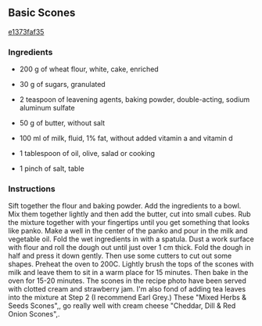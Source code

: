 ## Basic Scones

[e1373faf35](https://cookpad.com/us/recipes/148092-basic-scones)

### Ingredients

 - 200 g of wheat flour, white, cake, enriched

 - 30 g of sugars, granulated

 - 2 teaspoon of leavening agents, baking powder, double-acting, sodium aluminum sulfate

 - 50 g of butter, without salt

 - 100 ml of milk, fluid, 1% fat, without added vitamin a and vitamin d

 - 1 tablespoon of oil, olive, salad or cooking

 - 1 pinch of salt, table

### Instructions

Sift together the flour and baking powder. Add the ingredients to a bowl. Mix them together lightly and then add the butter, cut into small cubes. Rub the mixture together with your fingertips until you get something that looks like panko. Make a well in the center of the panko and pour in the milk and vegetable oil. Fold the wet ingredients in with a spatula. Dust a work surface with flour and roll the dough out until just over 1 cm thick. Fold the dough in half and press it down gently. Then use some cutters to cut out some shapes. Preheat the oven to 200C. Lightly brush the tops of the scones with milk and leave them to sit in a warm place for 15 minutes. Then bake in the oven for 15-20 minutes. The scones in the recipe photo have been served with clotted cream and strawberry jam. I'm also fond of adding tea leaves into the mixture at Step 2 (I recommend Earl Grey.) These "Mixed Herbs & Seeds Scones",, go really well with cream cheese "Cheddar, Dill & Red Onion Scones",.